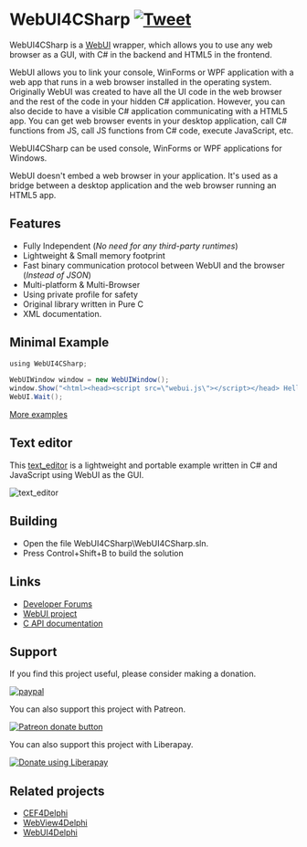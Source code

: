 # WebUI4CSharp [![Tweet](https://img.shields.io/twitter/url/http/shields.io.svg?style=social)](https://twitter.com/intent/tweet?text=Add%20WebUI4Delphi%20to%20your%20applications%20to%20use%20any%20web%20browser%20as%20a%20GUI%20in%20your%20application&url=https://github.com/salvadordf/WebUI4CSharp&via=briskbard&hashtags=WebUI4CSharp,csharp,webui)
WebUI4CSharp is a [WebUI](https://github.com/webui-dev/webui) wrapper, which allows you to use any web browser as a GUI, with C# in the backend and HTML5 in the frontend. 

WebUI allows you to link your console, WinForms or WPF application with a web app that runs in a web browser installed in the operating system. Originally WebUI was created to have all the UI code in the web browser and the rest of the code in your hidden C# application.
However, you can also decide to have a visible C# application communicating with a HTML5 app. You can get web browser events in your desktop application, call C# functions from JS, call JS functions from C# code, execute JavaScript, etc.

WebUI4CSharp can be used console, WinForms or WPF applications for Windows. 

WebUI doesn't embed a web browser in your application. It's used as a bridge between a desktop application and the web browser running an HTML5 app. 


## Features

- Fully Independent (*No need for any third-party runtimes*)
- Lightweight & Small memory footprint
- Fast binary communication protocol between WebUI and the browser (*Instead of JSON*)
- Multi-platform & Multi-Browser
- Using private profile for safety
- Original library written in Pure C
- XML documentation.


## Minimal Example

```cs
﻿using WebUI4CSharp;

WebUIWindow window = new WebUIWindow();
window.Show("<html><head><script src=\"webui.js\"></script></head> Hello World ! </html>");
WebUI.Wait();
```

[More examples](https://github.com/salvadordf/WebUI4CSharp/tree/main/demos)


## Text editor

This [text_editor](https://github.com/salvadordf/WebUI4CSharp/tree/main/demos/console_text_editor) is a lightweight and portable example written in C# and JavaScript using WebUI as the GUI.

![text_editor](https://github.com/salvadordf/WebUI4CSharp/assets/17946341/caf363cf-a226-4635-9e1b-8d93f73e3a1e)


## Building

* Open the file WebUI4CSharp\WebUI4CSharp.sln.
* Press Control+Shift+B to build the solution


## Links
* [Developer Forums](https://www.briskbard.com/forum)
* [WebUI project](https://github.com/webui-dev/webui) 
* [C API documentation](https://webui.me/docs/#/c_api)

## Support
If you find this project useful, please consider making a donation.

[![paypal](https://www.paypalobjects.com/en_US/i/btn/btn_donateCC_LG.gif)](https://www.paypal.com/cgi-bin/webscr?cmd=_s-xclick&hosted_button_id=FTSD2CCGXTD86)

You can also support this project with Patreon.

<a href="https://patreon.com/salvadordf"><img src="https://c5.patreon.com/external/logo/become_a_patron_button.png" alt="Patreon donate button" /></a>

You can also support this project with Liberapay.

<a href="https://liberapay.com/salvadordf/donate"><img alt="Donate using Liberapay" src="https://liberapay.com/assets/widgets/donate.svg"></a>

## Related projects 
* [CEF4Delphi](https://github.com/salvadordf/CEF4Delphi) 
* [WebView4Delphi](https://github.com/salvadordf/WebView4Delphi)
* [WebUI4Delphi](https://github.com/salvadordf/WebUI4Delphi)

